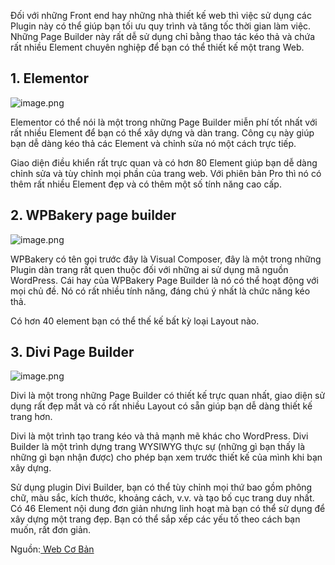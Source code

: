 Đối với những Front end hay những nhà thiết kế web thì việc sử dụng các Plugin này có thể giúp bạn tối ưu quy trình và tăng tốc thời gian làm việc. Những Page Builder này rất dễ sử dụng chỉ bằng thao tác kéo thả và chứa rất nhiều Element chuyên nghiệp để bạn có thể thiết kế một trang Web.

## **1. Elementor**

![image.png](https://images.viblo.asia/14f91352-7dac-4d89-85ac-0f7a5efa5ff7.png)

Elementor có thể nói là một trong những Page Builder miễn phí tốt nhất với rất nhiều Element để bạn có thể xây dựng và dàn trang. Công cụ này giúp bạn dễ dàng kéo thả các Element và chỉnh sửa nó một cách trực tiếp.

Giao diện điều khiển rất trực quan và có hơn 80 Element giúp bạn dễ dàng chỉnh sửa và tùy chỉnh mọi phần của trang web. Với phiên bản Pro thì nó có thêm rất nhiều Element đẹp và có thêm một số tính năng cao cấp.

## **2. WPBakery page builder**

![image.png](https://images.viblo.asia/2902a21b-4077-4e4e-bd01-fade25245da0.png)

WPBakery có tên gọi trước đây là Visual Composer, đây là một trong những Plugin dàn trang rất quen thuộc đối với những ai sử dụng mã nguồn WordPress. Cái hay của WPBakery Page Builder là nó có thể hoạt động với mọi chủ đề. Nó có rất nhiều tính năng, đáng chú ý nhất là chức năng kéo thả.

Có hơn 40 element bạn có thể thế kế bất kỳ loại Layout nào.

## 3. Divi Page Builder

![image.png](https://images.viblo.asia/bb8358d6-36da-4158-bc4f-43a7d8722992.png)

Divi là một trong những Page Builder có thiết kế trực quan nhất, giao diện sử dụng rất đẹp mắt và có rất nhiều Layout có sẵn giúp bạn dễ dàng thiết kế trang hơn.

Divi là một trình tạo trang kéo và thả mạnh mẽ khác cho WordPress. Divi Builder là một trình dựng trang WYSIWYG thực sự (những gì bạn thấy là những gì bạn nhận được) cho phép bạn xem trước thiết kế của mình khi bạn xây dựng.

Sử dụng plugin Divi Builder, bạn có thể tùy chỉnh mọi thứ bao gồm phông chữ, màu sắc, kích thước, khoảng cách, v.v. và tạo bố cục trang duy nhất. Có 46 Element nội dung đơn giản nhưng linh hoạt mà bạn có thể sử dụng để xây dựng một trang đẹp. Bạn có thể sắp xếp các yếu tố theo cách bạn muốn, rất đơn giản.

Nguồn:[ Web Cơ Bản](https://webcoban.com/thiet-ke-website/3-page-builder-ho-tro-dan-trang-thiet-ke-layout-trang-web-tot-nhat-cho-wordpress-354.html)